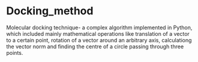 # Docking_method

Molecular docking technique- a complex algorithm implemented in Python, which included mainly mathematical operations like translation of 
a vector to a certain point, rotation of a vector around an arbitrary axis, calculationg the vector norm and finding the centre of a 
circle passing through three points.


